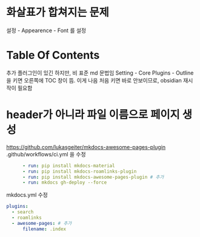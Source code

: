 # 화살표가 합쳐지는 문제
설정 - Appearence - Font 를 설정

# Table Of Contents
추가 플러그인이 있긴 하지만, 비 표준 md 문법임
Setting - Core Plugins - Outline 을 키면 오른쪽에 TOC 창이 뜸. 이게 나음
처음 키면 바로 안보이므로, obsidian 재시작이 필요함

# header가 아니라 파일 이름으로 페이지 생성
https://github.com/lukasgeiter/mkdocs-awesome-pages-plugin
.github/workflows/ci.yml 을 수정
```yaml
      - run: pip install mkdocs-material
      - run: pip install mkdocs-roamlinks-plugin
      - run: pip install mkdocs-awesome-pages-plugin # 추가
      - run: mkdocs gh-deploy --force	
```
mkdocs.yml 수정
```yaml
plugins:
  - search
  - roamlinks 
  - awesome-pages: # 추가
	  filename: .index
```